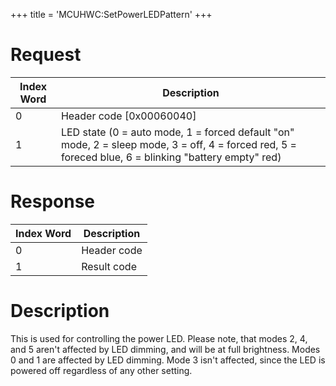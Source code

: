 +++
title = 'MCUHWC:SetPowerLEDPattern'
+++

# Request

| Index Word | Description                                                                                                                                          |
|------------|------------------------------------------------------------------------------------------------------------------------------------------------------|
| 0          | Header code \[0x00060040\]                                                                                                                           |
| 1          | LED state (0 = auto mode, 1 = forced default "on" mode, 2 = sleep mode, 3 = off, 4 = forced red, 5 = foreced blue, 6 = blinking "battery empty" red) |

# Response

| Index Word | Description |
|------------|-------------|
| 0          | Header code |
| 1          | Result code |

# Description

This is used for controlling the power LED. Please note, that modes 2,
4, and 5 aren't affected by LED dimming, and will be at full brightness.
Modes 0 and 1 are affected by LED dimming. Mode 3 isn't affected, since
the LED is powered off regardless of any other setting.